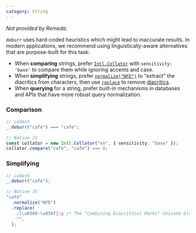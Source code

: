 ```yaml
---
category: String
---
```


_Not provided by Remeda._

`deburr` uses hard-coded heuristics which might lead to inaccurate results. In
modern applications, we recommend using linguistically-aware alternatives that
are purpose-built for this task:

- When **comparing** strings, prefer [`Intl.Collator`](https://developer.mozilla.org/en-US/docs/Web/JavaScript/Reference/Global_Objects/Intl/Collator)
  with `sensitivity: 'base'` to compare them while ignoring accents and case.
- When **simplifying** strings, prefer [`normalize("NFD")`](https://developer.mozilla.org/en-US/docs/Web/JavaScript/Reference/Global_Objects/String/normalize)
  to "extract" the diacritics from characters, then use [`replace`](https://developer.mozilla.org/en-US/docs/Web/JavaScript/Reference/Global_Objects/String/replace)
  to remove [diacritics](https://en.wikipedia.org/wiki/Combining_Diacritical_Marks).
- When **querying** for a string, prefer built-in mechanisms in databases
  and APIs that have more robust query normalization.

### Comparison

```ts
// Lodash
_.deburr("café") === "cafe";

// Native JS
const collator = new Intl.Collator("en", { sensitivity: "base" });
collator.compare("café", "cafe") === 0;
```

### Simplifying

```ts
// Lodash
_.deburr("café");

// Native JS
"café"
  .normalize("NFD")
  .replace(
    /[\u0300-\u036f]/g /* The "Combining Diacritical Marks" Unicode block. */,
    "",
  );
```

